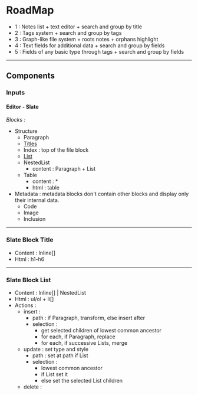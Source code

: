 # RoadMap

- 1 : Notes list + text editor + search and group by title
- 2 : Tags system + search and group by tags
- 3 : Graph-like file system + roots notes + orphans highlight
- 4 : Text fields for additional data + search and group by fields
- 5 : Fields of any basic type through tags + search and group by fields

---

## Components

### Inputs

#### Editor - Slate

_Blocks :_

- Structure
  - Paragraph
  - [Titles](#slate-block-list)
  - Index : top of the file block
  - [List](#slate-block-list)
  - NestedList
    - content : Paragraph + List
  - Table
    - content : \*
    - html : table
- Metadata : metadata blocks don't contain other blocks and display only their internal data.
  - Code
  - Image
  - Inclusion

---

### Slate Block Title

- Content : Inline[]
- Html : h1-h6

---

### Slate Block List

- Content : Inline[] | NestedList
- Html : ul/ol + li[]
- Actions :
  - insert :
    - path : if Paragraph, transform, else insert after
    - selection :
      - get selected children of lowest common ancestor
      - for each, if Paragraph, replace
      - for each, if successive Lists, merge
  - update : set type and style
    - path : set at path if List
    - selection :
      - lowest common ancestor
      - if List set it
      - else set the selected List children
  - delete :

